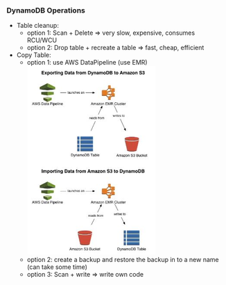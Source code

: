 ### DynamoDB Operations
*  Table cleanup:
    * option 1: Scan + Delete => very slow, expensive, consumes RCU/WCU
    * option 2: Drop table + recreate a table => fast, cheap, efficient
*  Copy Table:
    * option 1: use AWS DataPipeline (use EMR)
    ![](images/aim13.jpg)
    * option 2: create a backup and restore the backup in to a new name (can take some time)
    * option 3: Scan + write => write own code
    
